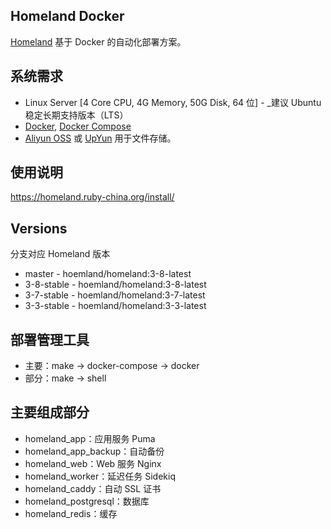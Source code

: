 ## Homeland Docker

[Homeland](https://homeland.ruby-china.org/) 基于 Docker 的自动化部署方案。

## 系统需求

- Linux Server [4 Core CPU, 4G Memory, 50G Disk, 64 位] - _建议 Ubuntu 稳定长期支持版本（LTS）
- [Docker](https://www.docker.com/), [Docker Compose](https://docs.docker.com/compose/)
- [Aliyun OSS](https://www.aliyun.com/product/oss) 或 [UpYun](https://www.upyun.com) 用于文件存储。

## 使用说明

https://homeland.ruby-china.org/install/

## Versions

分支对应 Homeland 版本

- master - hoemland/homeland:3-8-latest
- 3-8-stable - hoemland/homeland:3-8-latest
- 3-7-stable - hoemland/homeland:3-7-latest
- 3-3-stable - hoemland/homeland:3-3-latest

## 部署管理工具

- 主要：make -> docker-compose -> docker
- 部分：make -> shell

## 主要组成部分

- homeland_app：应用服务 Puma
- homeland_app_backup：自动备份
- homeland_web：Web 服务 Nginx
- homeland_worker：延迟任务 Sidekiq
- homeland_caddy：自动 SSL 证书
- homeland_postgresql：数据库
- homeland_redis：缓存
